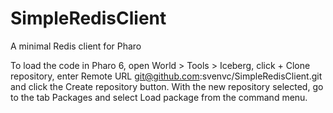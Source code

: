 # SimpleRedisClient
A minimal Redis client for Pharo

To load the code in Pharo 6, open World > Tools > Iceberg, click + Clone repository, enter Remote URL git@github.com:svenvc/SimpleRedisClient.git and click the Create repository button. With the new repository selected, go to the tab Packages and select Load package from the command menu.
